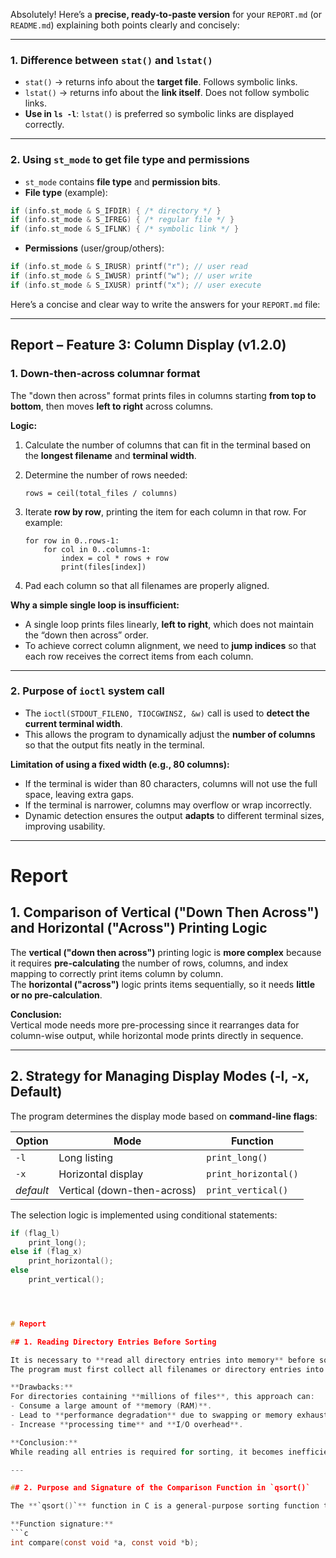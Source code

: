 Absolutely! Here’s a **precise, ready-to-paste version** for your `REPORT.md` (or `README.md`) explaining both points clearly and concisely:

---

### **1. Difference between `stat()` and `lstat()`**

* `stat()` → returns info about the **target file**. Follows symbolic links.
* `lstat()` → returns info about the **link itself**. Does not follow symbolic links.
* **Use in `ls -l`**: `lstat()` is preferred so symbolic links are displayed correctly.

---

### **2. Using `st_mode` to get file type and permissions**

* `st_mode` contains **file type** and **permission bits**.
* **File type** (example):

```c
if (info.st_mode & S_IFDIR) { /* directory */ }
if (info.st_mode & S_IFREG) { /* regular file */ }
if (info.st_mode & S_IFLNK) { /* symbolic link */ }
```

* **Permissions** (user/group/others):

```c
if (info.st_mode & S_IRUSR) printf("r"); // user read
if (info.st_mode & S_IWUSR) printf("w"); // user write
if (info.st_mode & S_IXUSR) printf("x"); // user execute
```

Here’s a concise and clear way to write the answers for your `REPORT.md` file:

---

## **Report – Feature 3: Column Display (v1.2.0)**

### 1. Down-then-across columnar format

The "down then across" format prints files in columns starting **from top to bottom**, then moves **left to right** across columns.

**Logic:**

1. Calculate the number of columns that can fit in the terminal based on the **longest filename** and **terminal width**.
2. Determine the number of rows needed:

   ```
   rows = ceil(total_files / columns)
   ```
3. Iterate **row by row**, printing the item for each column in that row. For example:

   ```
   for row in 0..rows-1:
       for col in 0..columns-1:
           index = col * rows + row
           print(files[index])
   ```
4. Pad each column so that all filenames are properly aligned.

**Why a simple single loop is insufficient:**

* A single loop prints files linearly, **left to right**, which does not maintain the “down then across” order.
* To achieve correct column alignment, we need to **jump indices** so that each row receives the correct items from each column.

---

### 2. Purpose of `ioctl` system call

* The `ioctl(STDOUT_FILENO, TIOCGWINSZ, &w)` call is used to **detect the current terminal width**.
* This allows the program to dynamically adjust the **number of columns** so that the output fits neatly in the terminal.

**Limitation of using a fixed width (e.g., 80 columns):**

* If the terminal is wider than 80 characters, columns will not use the full space, leaving extra gaps.
* If the terminal is narrower, columns may overflow or wrap incorrectly.
* Dynamic detection ensures the output **adapts** to different terminal sizes, improving usability.

---
# Report

## 1. Comparison of Vertical ("Down Then Across") and Horizontal ("Across") Printing Logic

The **vertical ("down then across")** printing logic is **more complex** because it requires **pre-calculating** the number of rows, columns, and index mapping to correctly print items column by column.  
The **horizontal ("across")** logic prints items sequentially, so it needs **little or no pre-calculation**.

**Conclusion:**  
Vertical mode needs more pre-processing since it rearranges data for column-wise output, while horizontal mode prints directly in sequence.

---

## 2. Strategy for Managing Display Modes (-l, -x, Default)

The program determines the display mode based on **command-line flags**:

| Option | Mode | Function |
|---------|------|-----------|
| `-l` | Long listing | `print_long()` |
| `-x` | Horizontal display | `print_horizontal()` |
| *default* | Vertical (down-then-across) | `print_vertical()` |

The selection logic is implemented using conditional statements:
```c
if (flag_l)
    print_long();
else if (flag_x)
    print_horizontal();
else
    print_vertical();




# Report

## 1. Reading Directory Entries Before Sorting

It is necessary to **read all directory entries into memory** before sorting because sorting algorithms, such as `qsort()`, require **random access to the complete dataset**.  
The program must first collect all filenames or directory entries into an array so that they can be compared and rearranged efficiently.

**Drawbacks:**  
For directories containing **millions of files**, this approach can:
- Consume a large amount of **memory (RAM)**.  
- Lead to **performance degradation** due to swapping or memory exhaustion.  
- Increase **processing time** and **I/O overhead**.

**Conclusion:**  
While reading all entries is required for sorting, it becomes inefficient and memory-intensive for extremely large directories.

---

## 2. Purpose and Signature of the Comparison Function in `qsort()`

The **`qsort()`** function in C is a general-purpose sorting function that requires a **user-defined comparison function** to determine the ordering of elements.

**Function signature:**
```c
int compare(const void *a, const void *b);



